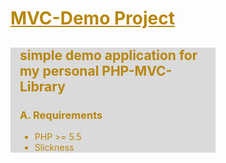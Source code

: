 <h1 style="text-decoration: underline; color: #B8860B;">MVC-Demo Project</h1>
<div style="background-color: #dadada; max-width: auto; width: 65%; color: #B8860B;">
    <div style="margin: 0 0 10px 15px">
        <h2>simple demo application for my personal PHP-MVC-Library</h2>
        <h3>A. Requirements</h3>
        <ul>
            <li>PHP >= 5.5</li>
            <li>Slickness</li>
        </ul>
    </div>
</div>
